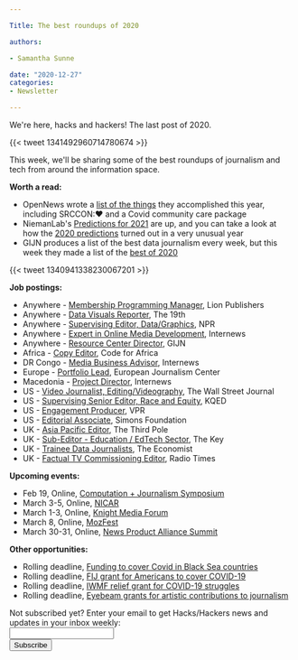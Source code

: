 ```yaml
---

Title: The best roundups of 2020

authors: 

- Samantha Sunne

date: "2020-12-27" 
categories: 
- Newsletter

---
```


We're here, hacks and hackers! The last post of 2020.

{{< tweet 1341492960714780674 >}}

This week, we'll be sharing some of the best roundups of journalism and tech from around the information space.

**Worth a read:**



*   OpenNews wrote a [list of the things](https://opennews.org/blog/year-end-change-2020/?mc_cid=30f3b26fdf&mc_eid=aadc0ecfa8) they accomplished this year, including SRCCON:❤️ and a Covid community care package
*   NiemanLab's [Predictions for 2021](https://www.niemanlab.org/collection/predictions-2021/) are up, and you can take a look at how the [2020 predictions](https://www.niemanlab.org/collection/predictions-2020/) turned out in a very unusual year
*   GIJN produces a list of the best data journalism every week, but this week they made a list of the [best of 2020](https://gijn.org/2020/12/21/data-journalism-top-10-for-2020/)

{{< tweet 1340941338230067201 >}}

**Job postings:**



*   Anywhere - [Membership Programming Manager](https://www.lionpublishers.com/apply-to-be-lions-membership-programming-manager/), Lion Publishers
*   Anywhere - [Data Visuals Reporter](https://19thnews.org/19th-news-data-visuals-reporter-job-posting/), The 19th
*   Anywhere - [Supervising Editor, Data/Graphics](https://recruiting.ultipro.com/NAT1011NATPR/JobBoard/af823b19-a43b-4cda-b6c2-c06508d84cf6/OpportunityDetail?opportunityId=2a6a9a17-9d7c-40f1-8fb1-f5827359c9f3), NPR
*   Anywhere - [Expert in Online Media Development](https://phf.tbe.taleo.net/phf04/ats/careers/v2/viewRequisition?org=INTERNEWS&cws=38&rid=1281), Internews
*   Anywhere - [Resource Center Director](https://gijn.org/job-opening-resource-center-director-2/), GIJN
*   Africa - [Copy Editor](https://opportunities.codeforafrica.org/2020/11/24/copy-editor-come-help-us-clarify-the-facts/), Code for Africa
*   DR Congo - [Media Business Advisor](https://phf.tbe.taleo.net/phf04/ats/careers/v2/viewRequisition?org=INTERNEWS&cws=38&rid=1244), Internews
*   Europe - [Portfolio Lead](https://medium.com/we-are-the-european-journalism-centre/are-you-ready-for-a-new-adventure-at-the-european-journalism-centre-cbe691e9a966), European Journalism Center
*   Macedonia - [Project Director](https://gijn.org/job-opening-resource-center-director-2/), Internews
*   US - [Video Journalist, Editing/Videography](https://dowjones.jobs/new-york-ny/video-journalist-editingvideography/3F3C53E3102346FA8A7B3D44EB448D0D/job/), The Wall Street Journal
*   US - [Supervising Senior Editor, Race and Equity](https://kqed.applytojob.com/apply/SyozlSoyVe/FullTime-Supervising-Senior-Editor-Race-And-Equity), KQED
*   US - [Engagement Producer](https://www.vpr.org/careers-and-internships-vpr#stream/0), VPR
*   US - [Editorial Associate](https://careerservices.nyujournalism.org/job/2020-12-18/editorial-associate/), Simons Foundation
*   UK - [Asia Pacific Editor](https://www.cisionjobs.co.uk/job/102556/the-third-pole-asia-pacific-editor/?deviceType=Desktop&TrackID=1), The Third Pole
*   UK - [Sub-Editor - Education / EdTech Sector](https://www.cisionjobs.co.uk/job/102564/the-key-sub-editor-education-edtech-sector/?deviceType=Desktop&TrackID=1), The Key
*   UK - [Trainee Data Journalists](https://infographics.economist.com/2020/job-data-journalist/), The Economist
*   UK - [Factual TV Commissioning Editor](https://www.cisionjobs.co.uk/job/102565/radio-times-factual-tv-commissioning-editor/?deviceType=Desktop&TrackID=1), Radio Times

**Upcoming events:**



*   Feb 19, Online, [Computation + Journalism Symposium](https://cj2020.northeastern.edu/)
*   March 3-5, Online, [NICAR](https://www.ire.org/training/conferences/)
*   March 1-3, Online, [Knight Media Forum](https://mailchi.mp/knightfoundation/news-and-updates-from-knight-foundation-911zm2i9qe-848606?e=803088a103)
*   March 8, Online, [MozFest](https://www.mozillafestival.org/en/)
*   March 30-31, Online, [News Product Alliance Summit](https://newsproduct.org/)

**Other opportunities:**



*   Rolling deadline, [Funding to cover Covid in Black Sea countries](https://www.gmfus.org/program/black-sea-trust-regional-cooperation)
*   Rolling deadline, [FIJ grant for Americans to cover COVID-19](https://investigate.submittable.com/submit/163797/coronavirus-rolling-grant-for-u-s-freelancers)
*   Rolling deadline, [IWMF relief grant for COVID-19 struggles](https://iwmf.submittable.com/submit/41e7f7ce-db40-4ff6-873f-e24450e27497/journalism-relief-fund-english)
*   Rolling deadline, [Eyebeam grants for artistic contributions to journalism](https://www.eyebeam.org/eyebeam-center-for-the-future-of-journalism/)

<div id="mc_embed_signup"><form id="mc-embedded-subscribe-form" class="validate" action="//hackshackers.us1.list-manage.com/subscribe/post?u=c56f2e53d5ed6ef87f8aaa75c&amp;id=fb2bc6f10b" method="post" name="mc-embedded-subscribe-form" novalidate="" target="_blank">

<div id="mc_embed_signup_scroll">

<div class="mc-field-group"><label for="mce-EMAIL">Not subscribed yet? Enter your email to get Hacks/Hackers news and updates in your inbox weekly:  </label></div>

<div class="mc-field-group"><input id="mce-EMAIL" class="required email" name="EMAIL" type="email" value="" /></div>

<!-- real people should not fill this in and expect good things - do not remove this or risk form bot signups-->

<div style="position: absolute; left: -5000px;"><input tabindex="-1" name="b_c56f2e53d5ed6ef87f8aaa75c_fb2bc6f10b" type="text" value="" /></div>

<div class="clear"><input id="mc-embedded-subscribe" class="button" name="subscribe" type="submit" value="Subscribe" /></div>

</div>

</form></div>

<!--End mc_embed_signup-->

<meta name="twitter:card" content="summary">

<meta name="twitter:image:src" content="https://hackshackers.com/content-images/about/hackshackers_logomark.png">

